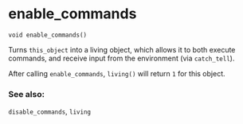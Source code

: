 # enable_commands

`void enable_commands()`

Turns `this_object` into a living object, which allows it to both
execute commands, and receive input from the environment (via `catch_tell`).

After calling `enable_commands`, `living()` will return `1` for this object.

### See also:

`disable_commands`, `living`